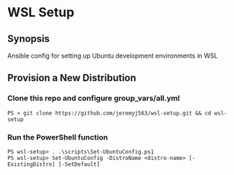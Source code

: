 # WSL Setup

## Synopsis
Ansible config for setting up Ubuntu development environments in WSL

## Provision a New Distribution

### Clone this repo and configure **group_vars/all.yml**
```
PS > git clone https://github.com/jeremyj563/wsl-setup.git && cd wsl-setup
```

### Run the PowerShell function
```
PS wsl-setup> . .\scripts\Set-UbuntuConfig.ps1
PS wsl-setup> Set-UbuntuConfig -DistroName <distro-name> [-ExistingDistro] [-SetDefault]
```